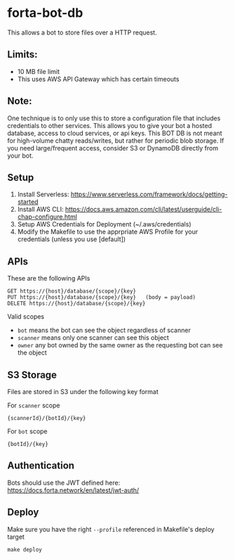 # forta-bot-db

This allows a bot to store files over a HTTP request.  

## Limits:
- 10 MB file limit
- This uses AWS API Gateway which has certain timeouts

## Note:
One technique is to only use this to store a configuration file that includes credentials to other services. This allows you to give your bot a hosted database, access to cloud services, or api keys.  This BOT DB is not meant for high-volume chatty reads/writes, but rather for periodic blob storage.   If you need large/frequent access, consider S3 or DynamoDB directly from your bot. 

## Setup
1. Install Serverless: https://www.serverless.com/framework/docs/getting-started
2. Install AWS CLI: https://docs.aws.amazon.com/cli/latest/userguide/cli-chap-configure.html
3. Setup AWS Credentials for Deployment (~/.aws/credentials)
4. Modify the Makefile to use the apprpriate AWS Profile for your credentials (unless you use [default])

## APIs

These are the following APIs
```
GET https://{host}/database/{scope}/{key}
PUT https://{host}/database/{scope}/{key}   (body = payload)
DELETE https://{host}/database/{scope}/{key}
```

Valid scopes
- `bot` means the bot can see the object regardless of scanner
- `scanner` means only one scanner can see this object
- `owner` any bot owned by the same owner as the requesting bot can see the object

## S3 Storage 

Files are stored in S3 under the following key format

For `scanner` scope
```
{scannerId}/{botId}/{key}
```

For `bot` scope
```
{botId}/{key}
```

## Authentication

Bots should use the JWT defined here:
https://docs.forta.network/en/latest/jwt-auth/

## Deploy

Make sure you have the right `--profile` referenced in Makefile's deploy target

```
make deploy
```
